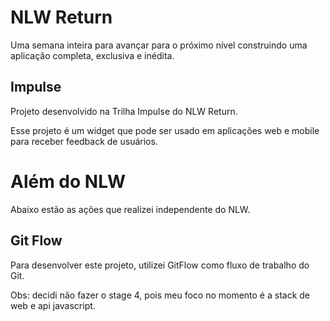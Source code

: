 # NLW Return
Uma semana inteira para avançar para o próximo nível construindo uma aplicação completa, exclusiva e inédita.
## Impulse
Projeto desenvolvido na Trilha Impulse do NLW Return.

Esse projeto é um widget que pode ser usado em aplicações web e mobile para receber feedback de usuários.

# Além do NLW
Abaixo estão as ações que realizei independente do NLW.

## Git Flow
Para  desenvolver este projeto, utilizei GitFlow  como fluxo de trabalho do Git.


Obs: decidi não fazer o stage 4, pois meu foco no momento é a stack de web e api javascript.